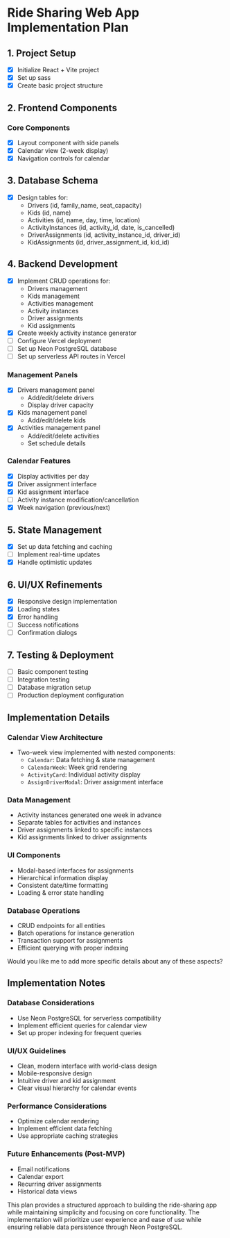# Ride Sharing Web App Implementation Plan

## 1. Project Setup
- [x] Initialize React + Vite project
- [x] Set up sass
- [x] Create basic project structure

## 2. Frontend Components
### Core Components
- [x] Layout component with side panels
- [x] Calendar view (2-week display)
- [x] Navigation controls for calendar

## 3. Database Schema
- [x] Design tables for:
  - Drivers (id, family_name, seat_capacity)
  - Kids (id, name)
  - Activities (id, name, day, time, location)
  - ActivityInstances (id, activity_id, date, is_cancelled)
  - DriverAssignments (id, activity_instance_id, driver_id)
  - KidAssignments (id, driver_assignment_id, kid_id)

## 4. Backend Development
- [x] Implement CRUD operations for:
  - Drivers management
  - Kids management
  - Activities management
  - Activity instances
  - Driver assignments
  - Kid assignments
- [x] Create weekly activity instance generator
- [ ] Configure Vercel deployment
- [ ] Set up Neon PostgreSQL database
- [ ] Set up serverless API routes in Vercel

### Management Panels
- [x] Drivers management panel
  - Add/edit/delete drivers
  - Display driver capacity
- [x] Kids management panel
  - Add/edit/delete kids
- [x] Activities management panel
  - Add/edit/delete activities
  - Set schedule details

### Calendar Features
- [x] Display activities per day
- [x] Driver assignment interface
- [x] Kid assignment interface
- [ ] Activity instance modification/cancellation
- [x] Week navigation (previous/next)

## 5. State Management
- [x] Set up data fetching and caching
- [ ] Implement real-time updates
- [x] Handle optimistic updates

## 6. UI/UX Refinements
- [x] Responsive design implementation
- [x] Loading states
- [x] Error handling
- [ ] Success notifications
- [ ] Confirmation dialogs

## 7. Testing & Deployment
- [ ] Basic component testing
- [ ] Integration testing
- [ ] Database migration setup
- [ ] Production deployment configuration

## Implementation Details

### Calendar View Architecture
- Two-week view implemented with nested components:
  - `Calendar`: Data fetching & state management
  - `CalendarWeek`: Week grid rendering
  - `ActivityCard`: Individual activity display
  - `AssignDriverModal`: Driver assignment interface

### Data Management
- Activity instances generated one week in advance
- Separate tables for activities and instances
- Driver assignments linked to specific instances
- Kid assignments linked to driver assignments

### UI Components
- Modal-based interfaces for assignments
- Hierarchical information display
- Consistent date/time formatting
- Loading & error state handling

### Database Operations
- CRUD endpoints for all entities
- Batch operations for instance generation
- Transaction support for assignments
- Efficient querying with proper indexing

Would you like me to add more specific details about any of these aspects?

## Implementation Notes

### Database Considerations
- Use Neon PostgreSQL for serverless compatibility
- Implement efficient queries for calendar view
- Set up proper indexing for frequent queries

### UI/UX Guidelines
- Clean, modern interface with world-class design
- Mobile-responsive design
- Intuitive driver and kid assignment
- Clear visual hierarchy for calendar events

### Performance Considerations
- Optimize calendar rendering
- Implement efficient data fetching
- Use appropriate caching strategies

### Future Enhancements (Post-MVP)
- Email notifications
- Calendar export
- Recurring driver assignments
- Historical data views

This plan provides a structured approach to building the ride-sharing app while maintaining simplicity and focusing on core functionality. The implementation will prioritize user experience and ease of use while ensuring reliable data persistence through Neon PostgreSQL. 